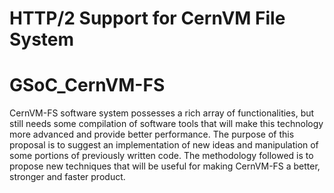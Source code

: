 # HTTP/2 Support for CernVM File System



# GSoC_CernVM-FS
CernVM-FS software system possesses a rich array of functionalities, but still needs some compilation of software tools that will make this technology more advanced and provide better performance. The purpose of this proposal is to suggest an implementation of new ideas and manipulation of some portions of previously written code. The methodology followed is
to propose new techniques that will be useful for making CernVM-FS a better, stronger and faster product.

